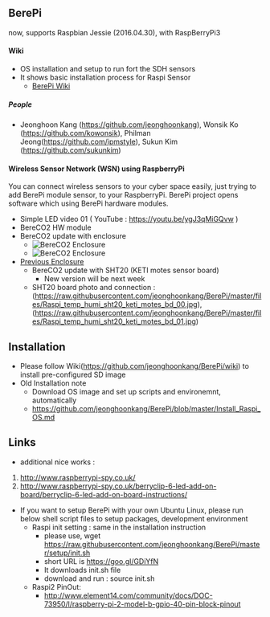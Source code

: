 
## BerePi
now, supports Raspbian Jessie (2016.04.30), with RaspBerryPi3



#### Wiki
  - OS installation and setup to run fort the SDH sensors
  - It shows basic installation process for Raspi Sensor
    - [BerePi Wiki](https://github.com/jeonghoonkang/BerePi/wiki)

##### People
  - Jeonghoon Kang (https://github.com/jeonghoonkang), Wonsik Ko (https://github.com/kowonsik), Philman Jeong(https://github.com/ipmstyle), Sukun Kim (https://github.com/sukunkim)

#### Wireless Sensor Network (WSN) using RaspberryPi 

You can connect wireless sensors to your cyber space easily, just trying to add BerePi module sensor, to your RaspberryPi.
BerePi project opens software which using BerePi hardware modules. 

  - Simple LED video 01 ( YouTube : https://youtu.be/ygJ3qMiGQvw )
  - BereCO2 HW module 
  - BereCO2 update with enclosure
    - ![BereCO2 Enclosure](https://raw.githubusercontent.com/jeonghoonkang/BerePi/master/files/CO2/CO2_inside_01.JPG)
    - ![BereCO2 Enclosure](https://raw.githubusercontent.com/jeonghoonkang/BerePi/master/files/CO2/CO2_inside_02.JPG)
- [Previous Enclosure](https://github.com/jeonghoonkang/BerePi/blob/master/files/RPi2_case.png)
  - BereCO2 update with SHT20 (KETI motes sensor board)
    - New version will be next week
   - SHT20 board photo and connection : (https://raw.githubusercontent.com/jeonghoonkang/BerePi/master/files/Raspi_temp_humi_sht20_keti_motes_bd_00.jpg), (https://raw.githubusercontent.com/jeonghoonkang/BerePi/master/files/Raspi_temp_humi_sht20_keti_motes_bd_01.jpg)
     
## Installation
  - Please follow Wiki(https://github.com/jeonghoonkang/BerePi/wiki) to install pre-configured SD image 
  - Old Installation note
    - Download OS image and set up scripts and environemnt, automatically
    - https://github.com/jeonghoonkang/BerePi/blob/master/Install_Raspi_OS.md

## Links

 - additional nice works :
  1. http://www.raspberrypi-spy.co.uk/
  1. http://www.raspberrypi-spy.co.uk/berryclip-6-led-add-on-board/berryclip-6-led-add-on-board-instructions/
 
- If you want to setup BerePi with your own Ubuntu Linux, please run below shell script files to setup packages, development environment
  - Raspi init setting : same in the installation instruction
    - please use, wget https://raw.githubusercontent.com/jeonghoonkang/BerePi/master/setup/init.sh
     - short URL is https://goo.gl/GDiYfN  
     - It downloads init.sh file
     - download and run : source init.sh
  - Raspi2 PinOut:
    - http://www.element14.com/community/docs/DOC-73950/l/raspberry-pi-2-model-b-gpio-40-pin-block-pinout
  
